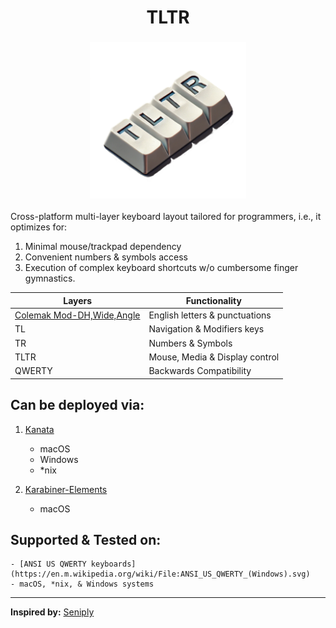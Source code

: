 <h1 align='center'> TLTR </h1>
<h3 align='center'>
    <img title='TLTR' src='./assets/logo.png' alt='Logo for the layout' height='250' />
</h3>

Cross-platform multi-layer keyboard layout tailored for programmers, i.e., it optimizes for:
  1. Minimal mouse/trackpad dependency
  2. Convenient numbers & symbols access
  3. Execution of complex keyboard shortcuts w/o cumbersome finger gymnastics.

| Layers                                                                                 | Functionality                  |
| ------                                                                                 | -------------                  |
| [Colemak Mod-DH,Wide,Angle](https://github.com/ColemakMods/mod-dh?tab=readme-ov-file)  | English letters & punctuations |
| TL                                                                                     | Navigation & Modifiers keys    |
| TR                                                                                     | Numbers & Symbols              |
| TLTR                                                                                   | Mouse, Media & Display control |
| QWERTY                                                                                 | Backwards Compatibility        |

## Can be deployed via:
1. [Kanata](https://github.com/jtroo/kanata/)
    - macOS
    - Windows
    - *nix

2. [Karabiner-Elements](https://github.com/pqrs-org/Karabiner-Elements)
    - macOS

## Supported & Tested on:
    - [ANSI US QWERTY keyboards](https://en.m.wikipedia.org/wiki/File:ANSI_US_QWERTY_(Windows).svg)
    - macOS, *nix, & Windows systems

---
**Inspired by:**
[Seniply](https://github.com/stevep99/seniply)
